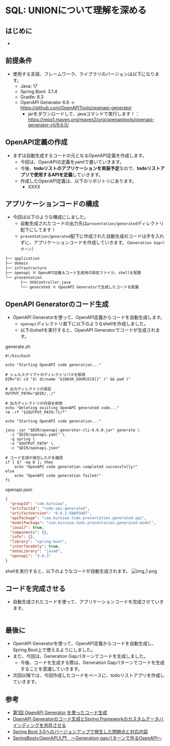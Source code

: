 # SQL: UNIONについて理解を深める

## はじめに
- 

## 前提条件
- 使用する言語、フレームワーク、ライブラリのバージョンは以下になります。
    - Java: 17
    - Spring Boot: 3.1.4
    - Gradle: 8.3
    - OpenAPI Generator 6.6 -> https://github.com/OpenAPITools/openapi-generator
        - jarをダウンロードして、javaコマンドで実行します！：https://repo1.maven.org/maven2/org/openapitools/openapi-generator-cli/6.6.0/

## OpenAPI定義の作成
- まずは自動生成するコードの元となるOpenAPI定義を作成します。
    - 今回は、OpenAPIの定義をyamlで書いていきます。
    - 今後、**todoリストのアプリケーションを実装予定**なので、**todoリストアプリで使用するAPIを定義**していきます。
    - 作成したOpenAPI定義は、以下のリポジトリにあります。
        - XXXX

## アプリケーションコードの構成
- 今回は以下のような構成にしました。
    - 自動生成されたコードの出力先は`presentation/generated`ディレクトリ配下にしてます！
    - `presentation/generated`配下に作成された自動生成のコードは手を入れずに、アプリケーションコードを作成していきます。（`Generation Gapパターン`）

```markdown
├── application
├── domain
├── infrastructure
├── openapi ※ OpenAPI定義＆コード生成用の設定ファイル、shellを配置
└── presentation
　　　　├── XXXController.java
　　　　└── generated ※ OpenAPI Generatorで生成したコードを配置
```

## OpenAPI Generatorのコード生成
- OpenAPI Generatorを使って、OpenAPI定義からコードを自動生成します。
    - `openapi`ディレクトリ直下に以下のようなshellを作成しました。
    - 以下のshellを実行すると、OpenAPI Generatorでコードが生成されます。

generate.sh
```shell
#!/bin/bash

echo "Starting OpenAPI code generation..."

# シェルスクリプトのディレクトリパスを取得
DIR="$( cd "$( dirname "${BASH_SOURCE[0]}" )" && pwd )"

# 出力ディレクトリの設定
OUTPUT_PATH="$DIR/../"

# 出力ディレクトリの内容を削除
echo "Deleting existing OpenAPI generated code..."
rm -rf "${OUTPUT_PATH:?}/*"

echo "Starting OpenAPI code generation..."

java -jar "$DIR/openapi-generator-cli-6.6.0.jar" generate \
  -i "$DIR/openapi.yaml" \
  -g spring \
  -o "$OUTPUT_PATH" \
  -c "$DIR/openapi.json"

# コード生成が成功したかを確認
if [ $? -eq 0 ]; then
    echo "OpenAPI code generation completed successfully!"
else
    echo "OpenAPI code generation failed!"
fi
```
openapi.json
```json
{
  "groupId": "com.kuroiwa",
  "artifactId": "todo-api-generated",
  "artifactVersion": "0.0.1-SNAPSHOT",
  "apiPackage": "com.kuroiwa.todo.presentation.generated.api",
  "modelPackage": "com.kuroiwa.todo.presentation.generated.model",
  "java17": true,
  "components": {},
  "info": {},
  "library": "spring-boot",
  "interfaceOnly": true,
  "dateLibrary": "java8",
  "openapi": "3.0.3"
}
```
shellを実行すると、以下のようなコードが自動生成されます。
![img_1.png](img_1.png)

## コードを完成させる
- 自動生成されたコードを使って、アプリケーションコードを完成させていきます。

```java
```

## 最後に
- OpenAPI Generatorを使って、OpenAPI定義からコードを自動生成し、Spring Boot上で使えるようにしました。
- また、今回は、Generation Gapパターンでコードを生成しました。
    - 今後、コードを生成する際は、Generation Gapパターンでコードを生成することを意識していきます。
- 次回以降では、今回作成したコードをベースに、todoリストアプリを作成していきます。

## 参考
- [第1回 OpenAPI Generator を使ったコード生成](https://developer.mamezou-tech.com/blogs/2022/06/04/openapi-generator-1/)
- [OpenAPI Generatorのコード生成とSpring Frameworkのカスタムデータバインディングを共存させる](https://techblog.zozo.com/entry/coexistence-of-openapi-and-spring)
- [Spring Boot 3.0へのバージョンアップで発生した問題点と対応内容](https://techblog.zozo.com/entry/springboot-version-up-to-3)
- [SpringBoot×OpenAPI入門　〜Generation gapパターンで作るOpenAPI〜](https://qiita.com/haruto167/items/219bb0b0167804d0c922)

